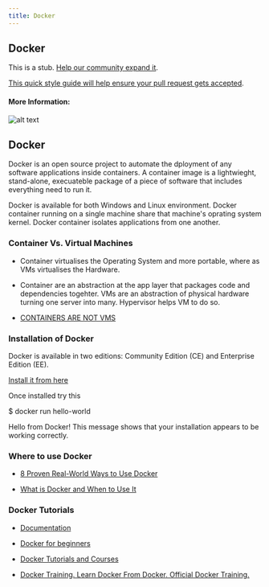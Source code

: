```yaml
---
title: Docker
---
```

## Docker

This is a stub. <a href='https://github.com/freecodecamp/guides/tree/master/src/pages/developer-tools/docker/index.md' target='_blank' rel='nofollow'>Help our community expand it</a>.

<a href='https://github.com/freecodecamp/guides/blob/master/README.md' target='_blank' rel='nofollow'>This quick style guide will help ensure your pull request gets accepted</a>.

<!-- The article goes here, in GitHub-flavored Markdown. Feel free to add YouTube videos, images, and CodePen/JSBin embeds  -->

#### More Information:
<!-- Please add any articles you think might be helpful to read before writing the article -->
![alt text][logo]

[logo]: https://www.docker.com/sites/default/files/Whale%20Logo332_5.png "Docker"


## Docker

Docker is an open source project to automate the dployment of any software applications inside containers.  A container image is a lightwieght, stand-alone, execuateble package of a piece of software that includes everything need to run it.

Docker is available for both Windows and Linux environment. Docker container running on a single machine share that machine's oprating system kernel. Docker container isolates applications from one another. 


### Container Vs. Virtual Machines

* Container virtualises the Operating System and more portable, where as VMs virtualises the Hardware. 

* Container are an abstraction at the app layer that packages code and dependencies togehter. VMs are an abstraction of physical hardware turning one server into many. Hypervisor helps VM to do so.

* [CONTAINERS ARE NOT VMS](https://blog.docker.com/2016/03/containers-are-not-vms/)


### Installation of Docker

Docker is available in two editions: Community Edition (CE) and Enterprise Edition (EE).

[Install it from here](https://docs.docker.com/engine/installation/)

Once installed try this

$ docker run hello-world

Hello from Docker!
This message shows that your installation appears to be working correctly.


### Where to use Docker

* [8 Proven Real-World Ways to Use Docker](https://www.airpair.com/docker/posts/8-proven-real-world-ways-to-use-docker)

* [What is Docker and When to Use It](https://www.ctl.io/developers/blog/post/what-is-docker-and-when-to-use-it/)

### Docker Tutorials

* [Documentation](https://docs.docker.com/get-started/)

* [Docker for beginners](https://docker-curriculum.com/)

* [Docker Tutorials and Courses](https://hackr.io/tutorials/learn-docker)

* [Docker Training. Learn Docker From Docker. Official Docker Training.](https://training.docker.com/)
